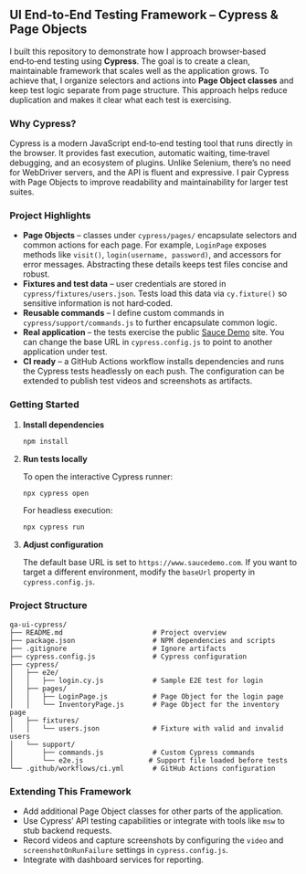 ## UI End‑to‑End Testing Framework – Cypress & Page Objects

I built this repository to demonstrate how I approach browser‑based end‑to‑end testing using **Cypress**.  The goal is to create a clean, maintainable framework that scales well as the application grows.  To achieve that, I organize selectors and actions into **Page Object classes** and keep test logic separate from page structure.  This approach helps reduce duplication and makes it clear what each test is exercising.

### Why Cypress?

Cypress is a modern JavaScript end‑to‑end testing tool that runs directly in the browser.  It provides fast execution, automatic waiting, time‑travel debugging, and an ecosystem of plugins.  Unlike Selenium, there’s no need for WebDriver servers, and the API is fluent and expressive.  I pair Cypress with Page Objects to improve readability and maintainability for larger test suites.

### Project Highlights

* **Page Objects** – classes under `cypress/pages/` encapsulate selectors and common actions for each page.  For example, `LoginPage` exposes methods like `visit()`, `login(username, password)`, and accessors for error messages.  Abstracting these details keeps test files concise and robust.
* **Fixtures and test data** – user credentials are stored in `cypress/fixtures/users.json`.  Tests load this data via `cy.fixture()` so sensitive information is not hard‑coded.
* **Reusable commands** – I define custom commands in `cypress/support/commands.js` to further encapsulate common logic.
* **Real application** – the tests exercise the public [Sauce Demo](https://www.saucedemo.com/) site.  You can change the base URL in `cypress.config.js` to point to another application under test.
* **CI ready** – a GitHub Actions workflow installs dependencies and runs the Cypress tests headlessly on each push.  The configuration can be extended to publish test videos and screenshots as artifacts.

### Getting Started

1. **Install dependencies**

   ```bash
   npm install
   ```

2. **Run tests locally**

   To open the interactive Cypress runner:

   ```bash
   npx cypress open
   ```

   For headless execution:

   ```bash
   npx cypress run
   ```

3. **Adjust configuration**

   The default base URL is set to `https://www.saucedemo.com`.  If you want to target a different environment, modify the `baseUrl` property in `cypress.config.js`.

### Project Structure

```
qa-ui-cypress/
├── README.md                      # Project overview
├── package.json                   # NPM dependencies and scripts
├── .gitignore                     # Ignore artifacts
├── cypress.config.js              # Cypress configuration
├── cypress/
│   ├── e2e/
│   │   ├── login.cy.js            # Sample E2E test for login
│   ├── pages/
│   │   ├── LoginPage.js           # Page Object for the login page
│   │   └── InventoryPage.js       # Page Object for the inventory page
│   ├── fixtures/
│   │   └── users.json             # Fixture with valid and invalid users
│   └── support/
│       ├── commands.js            # Custom Cypress commands
│       └── e2e.js                # Support file loaded before tests
└── .github/workflows/ci.yml       # GitHub Actions configuration
```

### Extending This Framework

* Add additional Page Object classes for other parts of the application.
* Use Cypress’ API testing capabilities or integrate with tools like `msw` to stub backend requests.
* Record videos and capture screenshots by configuring the `video` and `screenshotOnRunFailure` settings in `cypress.config.js`.
* Integrate with dashboard services for reporting.

